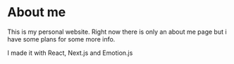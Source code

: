 # About me

This is my personal website. Right now there is only an about me page but i have some plans for some more info.

I made it with React, Next.js and Emotion.js
